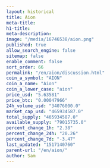 ```yaml
---
layout: historical
title: Aion
meta-title: 
h1-title: 
meta-description: 
image: "/media/16746538/aion.png"
published: true
allow_search_engine: false
sitemap: false
enable_comment: false
sort_order: 66
permalink: "/en/aion/discussion.html"
coin_a_symbol: "AION"
coin_a_name: "Aion"
coin_a_lower_case: "aion"
price_usd: "5.63581"
price_btc: "0.00047966"
24h_volume_usd: "34076000.0"
market_cap_usd: "465934587.0"
total_supply: "465934587.0"
available_supply: "79015735.0"
percent_change_1h: "2.38"
percent_change_24h: "20.26"
percent_change_7d: "-3.47"
last_updated: "1517140760"
parent-url: "/en/aion/"
author: Sam
---
```



